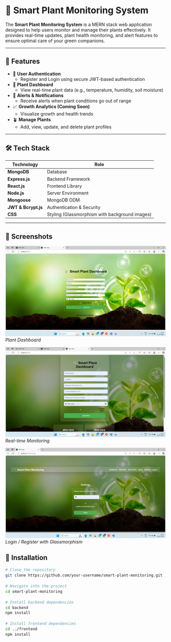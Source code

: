 # 🌿 Smart Plant Monitoring System

The **Smart Plant Monitoring System** is a MERN stack web application designed to help users monitor and manage their plants effectively. It provides real-time updates, plant health monitoring, and alert features to ensure optimal care of your green companions.

---

## 🔐 Features

- 🌱 **User Authentication**
  - Register and Login using secure JWT-based authentication
- 🌿 **Plant Dashboard**
  - View real-time plant data (e.g., temperature, humidity, soil moisture)
- 🚨 **Alerts & Notifications**
  - Receive alerts when plant conditions go out of range
- 📈 **Growth Analytics (Coming Soon)**
  - Visualize growth and health trends
- 🪴 **Manage Plants**
  - Add, view, update, and delete plant profiles

---

## 🛠️ Tech Stack

| Technology | Role |
|------------|------|
| **MongoDB** | Database |
| **Express.js** | Backend Framework |
| **React.js** | Frontend Library |
| **Node.js** | Server Environment |
| **Mongoose** | MongoDB ODM |
| **JWT & Bcrypt.js** | Authentication & Security |
| **CSS** | Styling (Glassmorphism with background images) |

---
## 📸 Screenshots

![Dashboard](Screenshot%20(138).png)  
*Plant Dashboard*

![Real-time Monitor](Screenshot%20(139).png)  
*Real-time Monitoring*

![Glassmorphic UI](Screenshot%20(144).png)  
*Login / Register with Glassmorphism*


## 🔧 Installation

```bash
# Clone the repository
git clone https://github.com/your-username/smart-plant-monitoring.git

# Navigate into the project
cd smart-plant-monitoring

# Install backend dependencies
cd backend
npm install

# Install frontend dependencies
cd ../frontend
npm install
